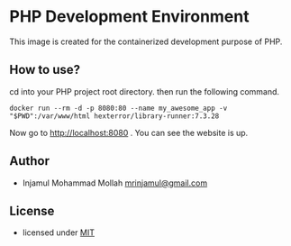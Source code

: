 # PHP Development Environment

This image is created for the containerized development purpose of PHP.

## How to use?

cd into your PHP project root directory. then run the following command.

```shell
docker run --rm -d -p 8080:80 --name my_awesome_app -v "$PWD":/var/www/html hexterror/library-runner:7.3.28
```

Now go to [http://localhost:8080](http://localhost:8080) . You can see the website is up.

## Author

- Injamul Mohammad Mollah <mrinjamul@gmail.com>

## License

- licensed under [MIT](https://github.com/mrinjamul/php-devel/blob/main/LICENSE)

